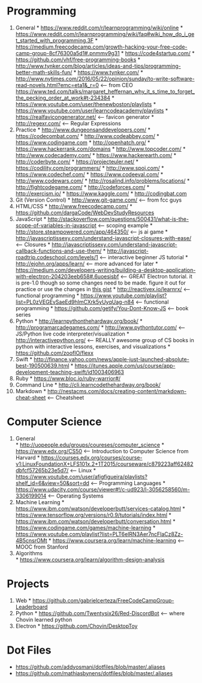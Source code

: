 # **Programming**
  1. General
    * https://www.reddit.com/r/learnprogramming/wiki/online
    * https://www.reddit.com/r/learnprogramming/wiki/faq#wiki_how_do_i_get_started_with_programming.3F
    * https://medium.freecodecamp.com/growth-hacking-your-free-code-camp-group-8cf76300a5d1#.pnmmv9g31
    * https://code4startup.com/
    * https://github.com/vhf/free-programming-books
    * http://www.tynker.com/blog/articles/ideas-and-tips/programming-better-math-skills-fun/
    * https://www.tynker.com/
    * http://www.nytimes.com/2016/05/22/opinion/sunday/to-write-software-read-novels.html?emc=eta1&_r=0 <-- from CEO
    https://www.ted.com/talks/margaret_heffernan_why_it_s_time_to_forget_the_pecking_order_at_work#t-234384
    * https://www.youtube.com/user/thenewboston/playlists
    * https://www.youtube.com/user/learncodeacademy/playlists
    * https://realfavicongenerator.net/ <-- favicon generator
    * http://regexr.com/ <-- Regular Expressions
  2. Practice
    * http://www.dungeonsanddevelopers.com/
    * https://codecombat.com/
    * http://www.codeabbey.com/
    * https://www.codingame.com
    * http://openhatch.org/
    * https://www.hackerrank.com/domains
    * http://www.topcoder.com/
    * http://www.codecademy.com/
    * https://www.hackerearth.com/
    * http://coderbyte.com/
    * https://projecteuler.net/
    * https://codility.com/programmers/
    * http://www.spoj.com/
    * https://www.codechef.com/
    * https://www.codeeval.com/
    * http://www.codewars.com/
    * http://rosalind.info/problems/locations/
    * http://fightcodegame.com/
    * http://codeforces.com/
    * http://exercism.io/
    * https://www.kaggle.com/
    * http://codingbat.com
  3. Git (Version Control)
    * http://www.git-game.com/ <-- from fcc guys
  4. HTML/CSS
    * http://www.freecodecamp.com/
    * https://github.com/dargaCode/WebDevStudyResources
  5. JavaScript
    * http://stackoverflow.com/questions/500431/what-is-the-scope-of-variables-in-javascript <-- scoping example
    * http://store.steampowered.com/app/464350/ <-- js ai game
    * http://javascriptissexy.com/understand-javascript-closures-with-ease/ <-- Closures
    * http://javascriptissexy.com/understand-javascript-callback-functions-and-use-them/
    * http://javascript-roadtrip.codeschool.com/levels/1 <-- interactive beginner JS tutorial
    * http://ejohn.org/apps/learn/ <-- more advanced for later
    * https://medium.com/developers-writing/building-a-desktop-application-with-electron-204203eeb658#.6uoesisbf <-- GREAT Electron tutorial. it is pre-1.0 though so some changes need to be made. figure it out for practice or use the changes in [this gist](https://gist.github.com/Chovin/dd29a9f8f89d2e00387db0787328efe3)
    * http://reactivex.io/learnrx/ <-- functional programming
    * https://www.youtube.com/playlist?list=PL0zVEGEvSaeEd9hlmCXrk5yUyqUag-n84 <-- functional programming
    * https://github.com/getify/You-Dont-Know-JS <-- book series
  6. Python
    * http://learnpythonthehardway.org/book/
    * http://programarcadegames.com/
    * http://www.pythontutor.com/ <-- JS/Python live code interpreter/visualization
    * http://interactivepython.org/ <-- REALLY awesome group of CS books in python with interactive lessons, exercises, and visualizations
    * https://github.com/zoofIO/flexx
  7. Swift
    * http://finance.yahoo.com/news/apple-just-launched-absolute-best-190500639.html
    * https://itunes.apple.com/us/course/app-development-teaching-swift/id1003406963
  8. Ruby
    * https://www.bloc.io/ruby-warrior#/
  9. Command Line
    * http://cli.learncodethehardway.org/book/
  10. Markdown
    * http://nestacms.com/docs/creating-content/markdown-cheat-sheet <-- Cheatsheet

# **Computer Science**
  1. General  
    * http://uopeople.edu/groups/coureses/computer_science
    * https://www.edx.org/CS50 <-- Introduction to Computer Science from Harvard
    * https://courses.edx.org/courses/course-v1:LinuxFoundationX+LFS101x.2+1T2015/courseware/c879223aff62482dbfcf57265b23e5d7/ <-- Linux
    * https://www.youtube.com/user/afigfigueira/playlists?shelf_id=6&view=50&sort=dd <-- Programming Languages
    * https://www.udacity.com/course/viewer#!/c-ud923/l-3056258560/m-3306199014 <-- Operating Systems
  2. Machine Learning
    * https://www.ibm.com/watson/developerbutt/services-catalog.html
    * https://www.tensorflow.org/versions/r0.9/tutorials/index.html
    * https://www.ibm.com/watson/developerbutt/conversation.html
    * https://www.codingame.com/games/machine-learning
    * https://www.youtube.com/playlist?list=PLT6elRN3Aer7ncFlaCz8Zz-4B5cnsrOMt
    * https://www.coursera.org/learn/machine-learning <-- MOOC from Stanford
  3. Algorithms  
    * https://www.coursera.org/learn/algorithm-design-analysis

# **Projects**
  1. Web
    * https://github.com/gabrielcerteza/FreeCodeCampGroup-Leaderboard
  2. Python
    * https://github.com/Twentysix26/Red-DiscordBot <-- where Chovin learned python
  3. Electron
    * https://github.com/Chovin/DesktopToy

# **Dot Files**
  * https://github.com/addyosmani/dotfiles/blob/master/.aliases
  * https://github.com/mathiasbynens/dotfiles/blob/master/.aliases
